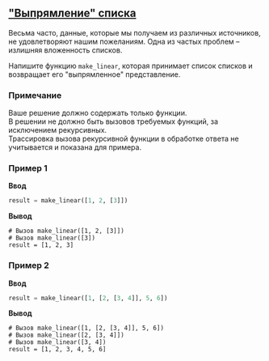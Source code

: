 ## ["Выпрямление" списка](../../../solutions/4.3/43_j.py)

Весьма часто, данные, которые мы получаем из различных источников, не удовлетворяют нашим пожеланиям. Одна из частых проблем – излишняя вложенность списков.

Напишите функцию `make_linear`, которая принимает список списков и возвращает его "выпрямленное" представление.

### Примечание

Ваше решение должно содержать только функции.\
В решении не должно быть вызовов требуемых функций, за исключением рекурсивных.\
Трассировка вызова рекурсивной функции в обработке ответа не учитывается и показана для примера.

### Пример 1

**Ввод**
```python
result = make_linear([1, 2, [3]])
```

**Вывод**
```plaintext
# Вызов make_linear([1, 2, [3]])
# Вызов make_linear([3])
result = [1, 2, 3]
```

### Пример 2

**Ввод**
```python
result = make_linear([1, [2, [3, 4]], 5, 6])
```

**Вывод**
```plaintext
# Вызов make_linear([1, [2, [3, 4]], 5, 6])
# Вызов make_linear([2, [3, 4]])
# Вызов make_linear([3, 4])
result = [1, 2, 3, 4, 5, 6]
```